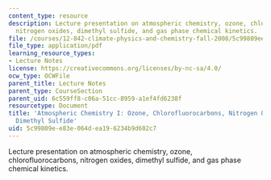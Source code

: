 ```yaml
---
content_type: resource
description: Lecture presentation on atmospheric chemistry, ozone, chlorofluorocarbons,
  nitrogen oxides, dimethyl sulfide, and gas phase chemical kinetics.
file: /courses/12-842-climate-physics-and-chemistry-fall-2008/5c99809ee83e064dea196234b9d602c7_part3_1.pdf
file_type: application/pdf
learning_resource_types:
- Lecture Notes
license: https://creativecommons.org/licenses/by-nc-sa/4.0/
ocw_type: OCWFile
parent_title: Lecture Notes
parent_type: CourseSection
parent_uid: 6c559ff8-c06a-51cc-8959-a1ef4fd6238f
resourcetype: Document
title: 'Atmospheric Chemistry I: Ozone, Chlorofluorocarbons, Nitrogen Oxides, and
  Dimethyl Sulfide'
uid: 5c99809e-e83e-064d-ea19-6234b9d602c7
---
```

Lecture presentation on atmospheric chemistry, ozone, chlorofluorocarbons, nitrogen oxides, dimethyl sulfide, and gas phase chemical kinetics.